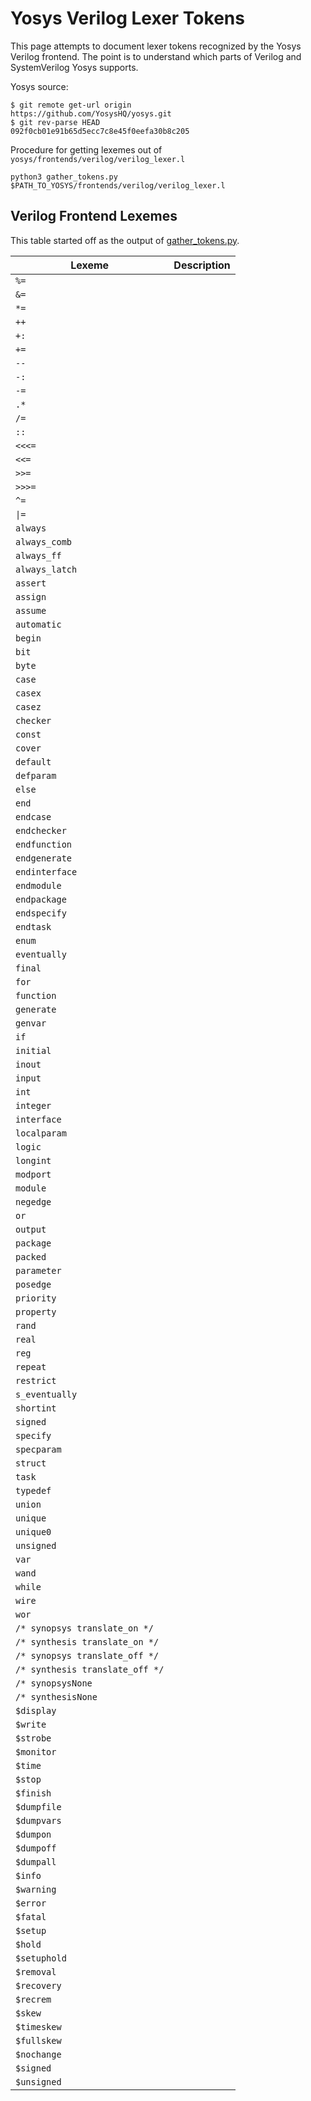 # Yosys Verilog Lexer Tokens

This page attempts to document lexer tokens recognized by the Yosys Verilog
frontend. The point is to understand which parts of Verilog and SystemVerilog
Yosys supports.

Yosys source:
```
$ git remote get-url origin
https://github.com/YosysHQ/yosys.git
$ git rev-parse HEAD
092f0cb01e91b65d5ecc7c8e45f0eefa30b8c205
```

Procedure for getting lexemes out of `yosys/frontends/verilog/verilog_lexer.l`
```
python3 gather_tokens.py $PATH_TO_YOSYS/frontends/verilog/verilog_lexer.l
```

## Verilog Frontend Lexemes

This table started off as the output of [gather_tokens.py](gather_tokens.py).

| Lexeme                          | Description |
|---------------------------------|-------------|
| `%=`                            |  |
| `&=`                            |  |
| `*=`                            |  |
| `++`                            |  |
| `+:`                            |  |
| `+=`                            |  |
| `--`                            |  |
| `-:`                            |  |
| `-=`                            |  |
| `.*`                            |  |
| `/=`                            |  |
| `::`                            |  |
| `<<<=`                          |  |
| `<<=`                           |  |
| `>>=`                           |  |
| `>>>=`                          |  |
| `^=`                            |  |
| `\|=`                           |  |
| `always`                        |  |
| `always_comb`                   |  |
| `always_ff`                     |  |
| `always_latch`                  |  |
| `assert`                        |  |
| `assign`                        |  |
| `assume`                        |  |
| `automatic`                     |  |
| `begin`                         |  |
| `bit`                           |  |
| `byte`                          |  |
| `case`                          |  |
| `casex`                         |  |
| `casez`                         |  |
| `checker`                       |  |
| `const`                         |  |
| `cover`                         |  |
| `default`                       |  |
| `defparam`                      |  |
| `else`                          |  |
| `end`                           |  |
| `endcase`                       |  |
| `endchecker`                    |  |
| `endfunction`                   |  |
| `endgenerate`                   |  |
| `endinterface`                  |  |
| `endmodule`                     |  |
| `endpackage`                    |  |
| `endspecify`                    |  |
| `endtask`                       |  |
| `enum`                          |  |
| `eventually`                    |  |
| `final`                         |  |
| `for`                           |  |
| `function`                      |  |
| `generate`                      |  |
| `genvar`                        |  |
| `if`                            |  |
| `initial`                       |  |
| `inout`                         |  |
| `input`                         |  |
| `int`                           |  |
| `integer`                       |  |
| `interface`                     |  |
| `localparam`                    |  |
| `logic`                         |  |
| `longint`                       |  |
| `modport`                       |  |
| `module`                        |  |
| `negedge`                       |  |
| `or`                            |  |
| `output`                        |  |
| `package`                       |  |
| `packed`                        |  |
| `parameter`                     |  |
| `posedge`                       |  |
| `priority`                      |  |
| `property`                      |  |
| `rand`                          |  |
| `real`                          |  |
| `reg`                           |  |
| `repeat`                        |  |
| `restrict`                      |  |
| `s_eventually`                  |  |
| `shortint`                      |  |
| `signed`                        |  |
| `specify`                       |  |
| `specparam`                     |  |
| `struct`                        |  |
| `task`                          |  |
| `typedef`                       |  |
| `union`                         |  |
| `unique`                        |  |
| `unique0`                       |  |
| `unsigned`                      |  |
| `var`                           |  |
| `wand`                          |  |
| `while`                         |  |
| `wire`                          |  |
| `wor`                           |  |
| `/* synopsys translate_on */`   |  |
| `/* synthesis translate_on */`  |  |
| `/* synopsys translate_off */`  |  |
| `/* synthesis translate_off */` |  |
| `/* synopsysNone`               |  |
| `/* synthesisNone`              |  |
| `$display`                      |  |
| `$write`                        |  |
| `$strobe`                       |  |
| `$monitor`                      |  |
| `$time`                         |  |
| `$stop`                         |  |
| `$finish`                       |  |
| `$dumpfile`                     |  |
| `$dumpvars`                     |  |
| `$dumpon`                       |  |
| `$dumpoff`                      |  |
| `$dumpall`                      |  |
| `$info`                         |  |
| `$warning`                      |  |
| `$error`                        |  |
| `$fatal`                        |  |
| `$setup`                        |  |
| `$hold`                         |  |
| `$setuphold`                    |  |
| `$removal`                      |  |
| `$recovery`                     |  |
| `$recrem`                       |  |
| `$skew`                         |  |
| `$timeskew`                     |  |
| `$fullskew`                     |  |
| `$nochange`                     |  |
| `$signed`                       |  |
| `$unsigned`                     |  |
